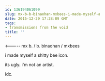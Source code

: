 ```yaml
---
id: 136194061099
slug: mx-b-b-binaohan-mxbees-i-made-myself-a
date: 2015-12-29 17:28:09 GMT
tags:
- transmissions from the void
title: ''
---
```


<----- mx b. / b. binaohan / mxbees

i made myself a shitty bee icon.

its ugly. i'm not an artist.

idc.